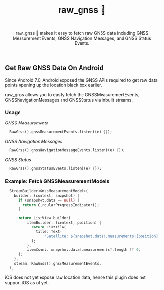 <h1 align="center">raw_gnss 📡</h1></br>
<p align="center">
raw_gnss 📡 makes it easy to fetch raw GNSS data including GNSS Measurement Events, GNSS Navigation Messages, and GNSS Status Events.
</p>
<br>

## Get Raw GNSS Data On Android

Since Android 7.0, Android exposed the GNSS APIs required to get raw data points opening up the location black box earlier.

raw_gnss allows you to easily fetch the GNSSMeasurementEvents, GNSSNavigationMessages and GNSSStatus via inbuilt streams.

### Usage

*GNSS Measurements*

```dart
  RawGnss().gnssMeasurementEvents.listen((e) {});
```

*GNSS Navigation Messages*

```dart
  RawGnss().gnssNavigationMessageEvents.listen((e) {});
```
    
*GNSS Status*

```dart
  RawGnss().gnssStatusEvents.listen((e) {});
```

### Example: Fetch GNSSMeasurementModels
```dart
  StreamBuilder<GnssMeasurementModel>(
    builder: (context, snapshot) {
      if (snapshot.data == null) {
        return CircularProgressIndicator();
      }

      return ListView.builder(
          itemBuilder: (context, position) {
            return ListTile(
              title: Text(
                  "Satellite: ${snapshot.data!.measurements![position].svid}"),
            );
          },
          itemCount: snapshot.data!.measurements?.length ?? 0,
      );
    },
    stream: RawGnss().gnssMeasurementEvents,
  ),
```

iOS does not yet expose raw location data, hence this plugin does not support iOS as of yet.